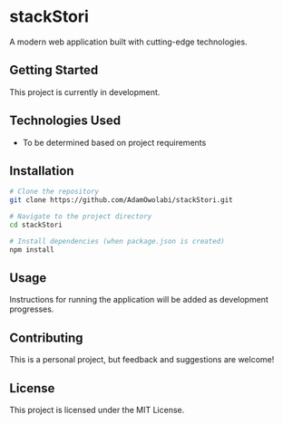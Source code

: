# stackStori

A modern web application built with cutting-edge technologies.

## Getting Started

This project is currently in development.

## Technologies Used

- To be determined based on project requirements

## Installation

```bash
# Clone the repository
git clone https://github.com/AdamOwolabi/stackStori.git

# Navigate to the project directory
cd stackStori

# Install dependencies (when package.json is created)
npm install
```

## Usage

Instructions for running the application will be added as development progresses.

## Contributing

This is a personal project, but feedback and suggestions are welcome!

## License

This project is licensed under the MIT License.
